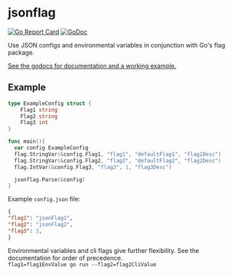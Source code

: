 # jsonflag

[![Go Report Card](https://goreportcard.com/badge/github.com/zamicol/jsonflag)](https://goreportcard.com/report/github.com/zamicol/jsonflag)
[![GoDoc](https://godoc.org/github.com/zamicol/jsonflag?status.svg)](https://godoc.org/github.com/zamicol/jsonflag)


Use JSON configs and environmental variables in conjunction with Go's flag package.

[See the godocs for documentation and a working example.](https://godoc.org/github.com/zamicol/jsonflag)


## Example
```go
type ExampleConfig struct {
	Flag1 string
	Flag2 string
	Flag3 int
}

func main(){
  var config ExampleConfig
  flag.StringVar(&config.Flag1, "flag1", "defaultFlag1", "flag1Desc")
  flag.StringVar(&config.Flag2, "flag2", "defaultFlag2", "flag2Desc")
  flag.IntVar(&config.Flag3, "flag3", 1, "flag3Desc")

  jsonflag.Parse(&config)
}
```

Example `config.json` file:
```json
{
"flag1": "jsonFlag1",
"flag2": "jsonFlag2",
"flag3": 3,
}
```

Environmental variables and cli flags give further flexibility.  See the documentation for order of precedence.  
`flag1=flag1EnvValue go run --flag2=flag2CliValue`